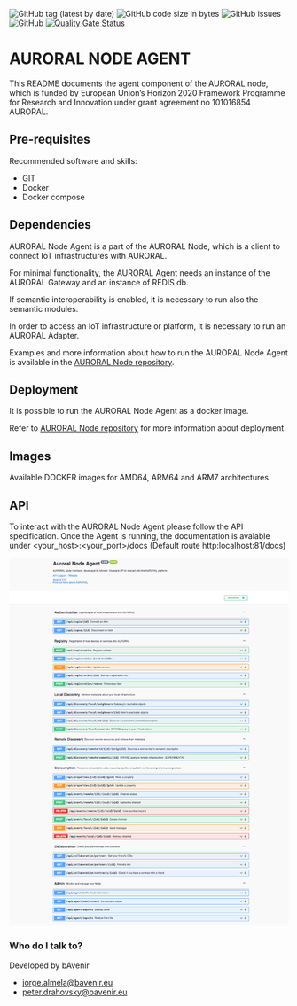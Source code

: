 ![GitHub tag (latest by date)](https://img.shields.io/github/v/tag/AuroralH2020/auroral-node-agent)
![GitHub code size in bytes](https://img.shields.io/github/languages/code-size/AuroralH2020/auroral-node-agent)
![GitHub issues](https://img.shields.io/github/issues-raw/AuroralH2020/auroral-node-agent)
![GitHub](https://img.shields.io/github/license/AuroralH2020/auroral-node-agent)
[![Quality Gate Status](https://sonar.bavenir.eu/api/project_badges/measure?project=auroral-agent&metric=alert_status&token=squ_e64ed9495d1181d95b08bfa140900651abd56422)](https://sonar.bavenir.eu/dashboard?id=auroral-agent)

# AURORAL NODE AGENT #

This README documents the agent component of the AURORAL node, which is funded by European Union’s Horizon 2020 Framework Programme for Research and Innovation under grant agreement no 101016854 AURORAL.

## Pre-requisites ##

Recommended software and skills:

- GIT
- Docker
- Docker compose 

## Dependencies ##

AURORAL Node Agent is a part of the AURORAL Node, which is a client to connect IoT infrastructures with AURORAL.

For minimal functionality, the AURORAL Agent needs an instance of the AURORAL Gateway and an instance of REDIS db.

If semantic interoperability is enabled, it is necessary to run also the semantic modules.

In order to access an IoT infrastructure or platform, it is necessary to run an AURORAL Adapter.

Examples and more information about how to run the AURORAL Node Agent is available in the [AURORAL Node repository](https://github.com/AuroralH2020/auroral-node/wiki).

## Deployment ##

It is possible to run the AURORAL Node Agent as a docker image.

Refer to [AURORAL Node repository](https://github.com/AuroralH2020/auroral-node/wiki) for more information about deployment.

## Images ##

Available DOCKER images for AMD64, ARM64 and ARM7 architectures.

## API ##

To interact with the AURORAL Node Agent please follow the API specification. Once the Agent is running, the documentation is avalable under <your_host>:<your_port>/docs (Default route http:localhost:81/docs)

![SWAGGER API](src/docs/swagger.png?raw=true)

### Who do I talk to? ###

Developed by bAvenir

* jorge.almela@bavenir.eu
* peter.drahovsky@bavenir.eu